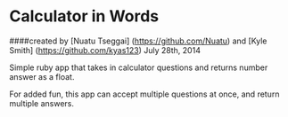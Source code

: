 Calculator in Words
==================

####created by [Nuatu Tseggai] (https://github.com/Nuatu) and [Kyle Smith] (https://github.com/kyas123) July 28th, 2014

Simple ruby app that takes in calculator questions and returns number answer as a float. 

For added fun, this app can accept multiple questions at once, and return multiple answers.

